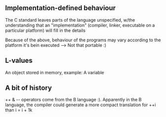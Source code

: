 ## Implementation-defined behaviour

The C standard leaves parts of the language unspecified, w/the understanding that an "implementation" (compiler, linker, executable on 
a particular platform) will fill in the details

Because of the above, behaviour of the programs may vary according to the platform it's bein executed --> Not that portable :)

## L-values

An object stored in memory, example: A variable

## A bit of history

++ & -- operators come from the B language :). Apparently in the B language, the compiler could generate a more compact translation for
++i than i = i + 1k
